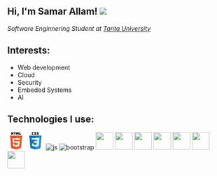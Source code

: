 <h2> Hi, I'm Samar Allam! <img src="https://media.giphy.com/media/mGcNjsfWAjY5AEZNw6/giphy.gif" width="50"></h2>

<p><em>Software Enginnering Student at <a href="https://www.linkedin.com/school/tanta-university/posts/?feedView=all">Tanta University</a>
</em></p>

<h2 align="left">Interests:</h2>


-   Web development
-   Cloud
-   Security
-   Embeded Systems
-   AI
<h2 align="left">Technologies I use:</h2>
<p align="left">
<img src="https://raw.githubusercontent.com/devicons/devicon/master/icons/html5/html5-original-wordmark.svg" alt="html5" width="40" height="40"/>
<img src="https://raw.githubusercontent.com/devicons/devicon/master/icons/css3/css3-original-wordmark.svg" alt="Css3" width="40" height="40"/>
<img src="https://github.com/user-attachments/assets/a627bd32-147d-47f2-a427-ed15e2656029" alt="js" width="40" height="40"/>
<img src="https://github.com/user-attachments/assets/48134012-3324-44df-b941-44a5d2054ebe" alt="bootstrap" width="40" height="40"/>
<img src="https://github.com/user-attachments/assets/9060daf4-a8ed-4d4c-bab7-0a008ea0667d" alt="" width="40" height="40"/>
<img src="https://github.com/user-attachments/assets/b84cab91-1ee3-4398-accb-24e38b4298b7" alt="" width="40" height="40"/>

<img src="https://github.com/user-attachments/assets/482354f8-68a4-4216-ab43-2c8d4631e529" alt="" width="40" height="40"/>
<img src="https://github.com/user-attachments/assets/c606c78c-b7f3-4764-aa00-80941941e22f" alt="" width="40" height="40"/>
<img src="https://github.com/user-attachments/assets/6b4bc8f7-e276-40d7-bd15-73cff0f887f2" alt="" width="40" height="40"/>

<img src="https://github.com/user-attachments/assets/89e3b65d-df7c-4968-be5e-5b8edc426970" alt="" width="40" height="40"/>
<img src="https://github.com/user-attachments/assets/0daaa9bf-cf2f-43aa-a3ba-ef7f36608bc8" alt="" width="40" height="40"/>

</p>

